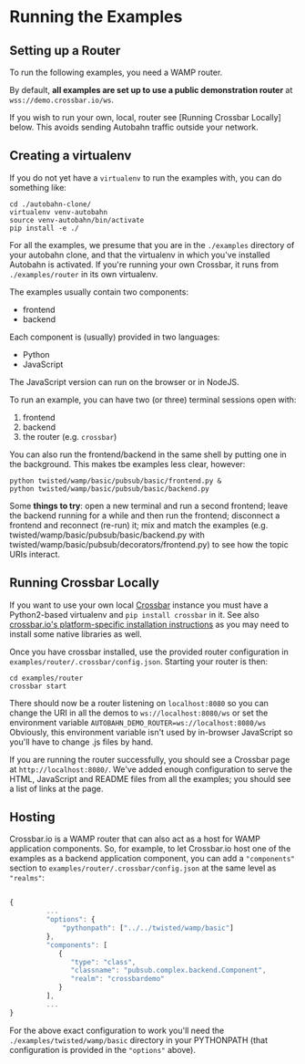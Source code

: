 # Running the Examples

## Setting up a Router

To run the following examples, you need a WAMP router.

By default, **all examples are set up to use a public demonstration router** at `wss://demo.crossbar.io/ws`.

If you wish to run your own, local, router see [Running Crossbar Locally] below. This avoids sending Autobahn traffic outside your network.


## Creating a virtualenv

If you do not yet have a `virtualenv` to run the examples with, you can do something like:

```shell
cd ./autobahn-clone/
virtualenv venv-autobahn
source venv-autobahn/bin/activate
pip install -e ./
```

For all the examples, we presume that you are in the `./examples` directory of your autobahn clone, and that the virtualenv in which you've installed Autobahn is activated. If you're running your own Crossbar, it runs from `./examples/router` in its own virtualenv.

The examples usually contain two components:

 * frontend
 * backend

Each component is (usually) provided in two languages:

 * Python
 * JavaScript

The JavaScript version can run on the browser or in NodeJS.

To run an example, you can have two (or three) terminal sessions open with:

 1. frontend
 2. backend
 3. the router (e.g. `crossbar`)

You can also run the frontend/backend in the same shell by putting one in the background. This makes tbe examples less clear, however:

```shell
python twisted/wamp/basic/pubsub/basic/frontend.py &
python twisted/wamp/basic/pubsub/basic/backend.py
```

Some **things to try**: open a new terminal and run a second frontend;  leave the backend running for a while and then run the frontend; disconnect a frontend and reconnect (re-run) it; mix and match the examples (e.g. twisted/wamp/basic/pubsub/basic/backend.py with twisted/wamp/basic/pubsub/decorators/frontend.py) to see how the topic URIs interact.


## Running Crossbar Locally

If you want to use your own local [Crossbar](http://crossbar.io) instance you must have a Python2-based virtualenv and `pip install crossbar` in it. See also [crossbar.io's platform-specific installation instructions](http://crossbar.io/docs/Local-Installation/) as you may need to install some native libraries as well.

Once you have crossbar installed, use the provided router configuration in `examples/router/.crossbar/config.json`. Starting your router is then:

```shell
cd examples/router
crossbar start
```

There should now be a router listening on `localhost:8080` so you can change the URI in all the demos to `ws://localhost:8080/ws` or set the environment variable `AUTOBAHN_DEMO_ROUTER=ws://localhost:8080/ws` Obviously, this environment variable isn't used by in-browser JavaScript so you'll have to change .js files by hand.

If you are running the router successfully, you should see a Crossbar page at `http://localhost:8080/`. We've added enough configuration to serve the HTML, JavaScript and README files from all the examples; you should see a list of links at the page.


## Hosting

Crossbar.io is a WAMP router that can also act as a host for WAMP application components. So, for example, to let Crossbar.io host one of the examples as a backend application component, you can add a `"components"` section to `examples/router/.crossbar/config.json` at the same level as `"realms"`:

```javascript

{
         ...
         "options": {
             "pythonpath": ["../../twisted/wamp/basic"]
         },
         "components": [
            {
               "type": "class",
               "classname": "pubsub.complex.backend.Component",
               "realm": "crossbardemo"
            }
         ],
         ...
}
```

For the above exact configuration to work you'll need the `./examples/twisted/wamp/basic` directory in your PYTHONPATH (that configuration is provided in the `"options"` above).